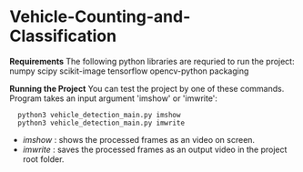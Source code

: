 # Vehicle-Counting-and-Classification

**Requirements**
The following python libraries are requried to run the project:
    numpy
    scipy
    scikit-image
    tensorflow
    opencv-python
    packaging

**Running the Project**
You can test the project by one of these commands. Program takes an input argument 'imshow' or 'imwrite':

      python3 vehicle_detection_main.py imshow
      python3 vehicle_detection_main.py imwrite
- *imshow*  : shows the processed frames as an video on screen.
- *imwrite* : saves the processed frames as an output video in the project root folder.
